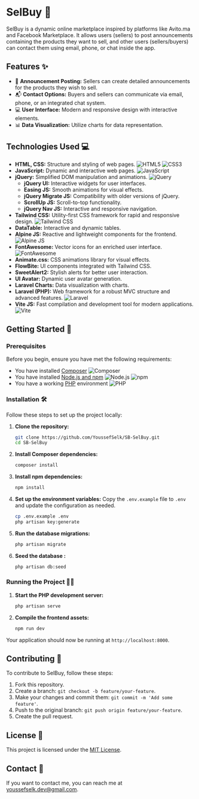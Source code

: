 # SelBuy 🛒

SelBuy is a dynamic online marketplace inspired by platforms like Avito.ma and Facebook Marketplace. It allows users (sellers) to post announcements containing the products they want to sell, and other users (sellers/buyers) can contact them using email, phone, or chat inside the app.

## Features ✨

- 📢 **Announcement Posting:** Sellers can create detailed announcements for the products they wish to sell.
- 📬 **Contact Options:** Buyers and sellers can communicate via email, phone, or an integrated chat system.
- 💻 **User Interface:** Modern and responsive design with interactive elements.
- 📊 **Data Visualization:** Utilize charts for data representation.

## Technologies Used 💻

- **HTML, CSS:** Structure and styling of web pages. ![HTML5](https://img.shields.io/badge/-HTML5-E34F26?logo=html5&logoColor=white) ![CSS3](https://img.shields.io/badge/-CSS3-1572B6?logo=css3&logoColor=white)
- **JavaScript:** Dynamic and interactive web pages. ![JavaScript](https://img.shields.io/badge/-JavaScript-F7DF1E?logo=javascript&logoColor=black)
- **jQuery:** Simplified DOM manipulation and animations. ![jQuery](https://img.shields.io/badge/-jQuery-0769AD?logo=jquery&logoColor=white)
  - **jQuery UI:** Interactive widgets for user interfaces.
  - **Easing JS:** Smooth animations for visual effects.
  - **jQuery Migrate JS:** Compatibility with older versions of jQuery.
  - **ScrollUp JS:** Scroll-to-top functionality.
  - **jQuery Nav JS:** Interactive and responsive navigation.
- **Tailwind CSS:** Utility-first CSS framework for rapid and responsive design. ![Tailwind CSS](https://img.shields.io/badge/-Tailwind%20CSS-38B2AC?logo=tailwind-css&logoColor=white)
- **DataTable:** Interactive and dynamic tables.
- **Alpine JS:** Reactive and lightweight components for the frontend. ![Alpine JS](https://img.shields.io/badge/-Alpine%20JS-8BC0D0?logo=alpine.js&logoColor=black)
- **FontAwesome:** Vector icons for an enriched user interface. ![FontAwesome](https://img.shields.io/badge/-Font%20Awesome-528DD7?logo=font-awesome&logoColor=white)
- **Animate.css:** CSS animations library for visual effects.
- **FlowBite:** UI components integrated with Tailwind CSS.
- **SweetAlert2:** Stylish alerts for better user interaction.
- **UI Avatar:** Dynamic user avatar generation.
- **Laravel Charts:** Data visualization with charts.
- **Laravel (PHP):** Web framework for a robust MVC structure and advanced features. ![Laravel](https://img.shields.io/badge/-Laravel-FF2D20?logo=laravel&logoColor=white)
- **Vite JS:** Fast compilation and development tool for modern applications. ![Vite](https://img.shields.io/badge/-Vite-646CFF?logo=vite&logoColor=white)

## Getting Started 🚀

### Prerequisites

Before you begin, ensure you have met the following requirements:

- You have installed [Composer](https://getcomposer.org/) ![Composer](https://img.shields.io/badge/-Composer-885630?logo=composer&logoColor=white)
- You have installed [Node.js and npm](https://nodejs.org/) ![Node.js](https://img.shields.io/badge/-Node.js-339933?logo=node.js&logoColor=white) ![npm](https://img.shields.io/badge/-npm-CB3837?logo=npm&logoColor=white)
- You have a working [PHP](https://www.php.net/) environment ![PHP](https://img.shields.io/badge/-PHP-777BB4?logo=php&logoColor=white)

### Installation 🛠

Follow these steps to set up the project locally:

1. **Clone the repository:**
    ```bash
    git clone https://github.com/YoussefSelk/SB-SelBuy.git
    cd SB-SelBuy
    ```

2. **Install Composer dependencies:**
    ```bash
    composer install
    ```

3. **Install npm dependencies:**
    ```bash
    npm install
    ```

4. **Set up the environment variables:**
    Copy the `.env.example` file to `.env` and update the configuration as needed.
    ```bash
    cp .env.example .env
    php artisan key:generate
    ```

5. **Run the database migrations:**
    ```bash
    php artisan migrate
    ```

6. **Seed the database :**
    ```bash
    php artisan db:seed
    ```

### Running the Project 🏃‍♂️

1. **Start the PHP development server:**
    ```bash
    php artisan serve
    ```

2. **Compile the frontend assets:**
    ```bash
    npm run dev
    ```

Your application should now be running at `http://localhost:8000`.

## Contributing 🤝

To contribute to SelBuy, follow these steps:

1. Fork this repository.
2. Create a branch: `git checkout -b feature/your-feature`.
3. Make your changes and commit them: `git commit -m 'Add some feature'`.
4. Push to the original branch: `git push origin feature/your-feature`.
5. Create the pull request.

## License 📜

This project is licensed under the [MIT License](LICENSE).

## Contact 📧

If you want to contact me, you can reach me at [youssefselk.dev@gmail.com](mailto:youssefselk.dev@gmail.com).
